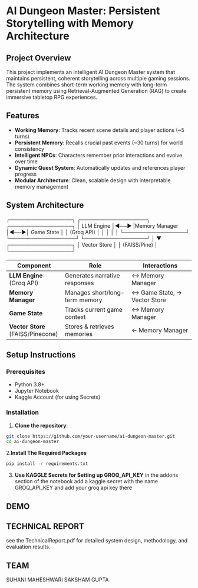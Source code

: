 # AI Dungeon Master: Persistent Storytelling with Memory Architecture

## Project Overview
This project implements an intelligent AI Dungeon Master system that maintains persistent, coherent storytelling across multiple gaming sessions. The system combines short-term working memory with long-term persistent memory using Retrieval-Augmented Generation (RAG) to create immersive tabletop RPG experiences.

## Features
- **Working Memory**: Tracks recent scene details and player actions (~5 turns)
- **Persistent Memory**: Recalls crucial past events (~30 turns) for world consistency
- **Intelligent NPCs**: Characters remember prior interactions and evolve over time
- **Dynamic Quest System**: Automatically updates and references player progress
- **Modular Architecture**: Clean, scalable design with interpretable memory management

## System Architecture
<pr>
┌─────────────────┐     ┌──────────────────┐    ┌─────────────────┐
│ LLM Engine      │◄──► |Memory Manager    │◄──►│ Game State      │
│ (Groq API)      │     │                  │    │                 │
└─────────────────┘     └──────────────────┘    └─────────────────┘
        │
        ▼
┌─────────────────┐
│ Vector Store    │
│ (FAISS/Pine)    │
└─────────────────┘
</pr>

<div align="center">

| Component | Role | Interactions |
|-----------|-------|-------------|
| **LLM Engine**<br>(Groq API) | Generates narrative responses | ↔ Memory Manager |
| **Memory Manager** | Manages short/long-term memory | ↔ Game State, → Vector Store |
| **Game State** | Tracks current game context | ↔ Memory Manager |
| **Vector Store**<br>(FAISS/Pinecone) | Stores & retrieves memories | ← Memory Manager |

</div>

## Setup Instructions

### Prerequisites
- Python 3.8+
- Jupyter Notebook
- Kaggle Account (for using Secrets)

### Installation

1. **Clone the repository**:
```bash
git clone https://github.com/your-username/ai-dungeon-master.git
cd ai-dungeon-master
```
2.**Install The Required Packages**
```bash
pip install -r requirements.txt
```
3. **Use KAGGLE Secrets for Setting up GROQ_API_KEY**
   in the addons section of the notebook add a kaggle secret with the name GROQ_API_KEY and add your groq api key there
## DEMO
## TECHNICAL REPORT
see the TechnicalReport.pdf for detailed system design, methodology, and evaluation results.

## TEAM
SUHANI MAHESHWARI
SAKSHAM GUPTA
